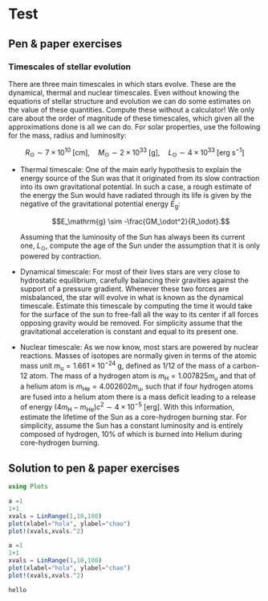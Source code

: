 # Test

## Pen & paper exercises 

### Timescales of stellar evolution

There are three main timescales in which stars evolve. These are the dynamical, thermal and nuclear timescales. Even without knowing the equations of stellar structure and evolution we can do some estimates on the value of these quantities. Compute these without a calculator! We only care about the order of magnitude of these timescales, which given all the approximations done is all we can do. For solar properties, use the following for the mass, radius and luminosity:

$$R_\odot\sim 7\times 10^{10}\;\mathrm{[cm]},\quad M_\odot \sim 2\times 10^{33}\;\mathrm{[g]},\quad L_\odot \sim 4\times 10^{33}\;\mathrm{[erg\;s^{-1}]}$$

- Thermal timescale: One of the main early hypothesis to explain the energy source of the Sun was that it originated from its slow contraction into its own gravitational potential. In such a case, a rough estimate of the energy the Sun would have radiated through its life is given by the negative of the gravitational potential energy $E_\mathrm{g}$:

    $$E_\mathrm{g} \sim -\frac{GM_\odot^2}{R_\odot}.$$

    Assuming that the luminosity of the Sun has always been its current one, $L_\odot$, compute the age of the Sun under the assumption that it is only powered by contraction.

- Dynamical timescale: For most of their lives stars are very close to hydrostatic equilibrium, carefully balancing their gravities against the support of a pressure gradient. Whenever these two forces are misbalanced, the star will evolve in what is known as the dynamical timescale. Estimate this timescale by computing the time it would take for the surface of the sun to free-fall all the way to its center if all forces opposing gravity would be removed. For simplicity assume that the gravitational acceleration is constant and equal to its present one.

- Nuclear timescale: As we now know, most stars are powered by nuclear reactions. Masses of isotopes are normally given in terms of the atomic mass unit $m_\mathrm{u}=1.661\times 10^{-24}\;\mathrm{g}$, defined as $1/12$ of the mass of a carbon-12 atom. The mass of a hydrogen atom is $m_\mathrm{H}=1.007825m_\mathrm{u}$ and that of a helium atom is $m_\mathrm{He}=4.002602 m_\mathrm{u}$, such that if four hydrogen atoms are fused into a helium atom there is a mass deficit leading to a release of energy $(4m_\mathrm{H}-m_\mathrm{He})c^2\sim 4\times 10^{-5}\;\mathrm{[erg]}$. With this information, estimate the lifetime of the Sun as a core-hydrogen burning star. For simplicity, assume the Sun has a constant luminosity and is entirely composed of hydrogen, 10% of which is burned into Helium during core-hydrogen burning.

## Solution to pen & paper exercises

```julia
using Plots
```

```julia
a =1
1+1
xvals = LinRange(1,10,100)
plot(xlabel="hola", ylabel="chao")
plot!(xvals,xvals.^2)
```

```julia
a =1
1+1
xvals = LinRange(1,10,100)
plot(xlabel="hola", ylabel="chao")
plot!(xvals,xvals.^2)
```

```{note}
hello
```